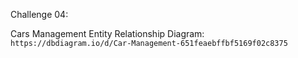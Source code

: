 Challenge 04:

Cars Management Entity Relationship Diagram: `https://dbdiagram.io/d/Car-Management-651feaebffbf5169f02c8375`
